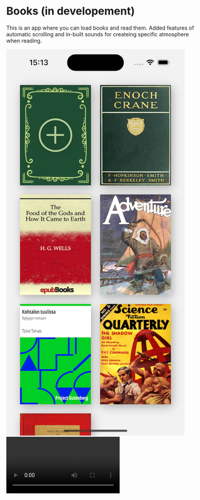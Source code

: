 # Books (in developement)
This is an app where you can load books and read them.
Added features of automatic scrolling and in-built sounds for createing specific atmosphere when reading.

![](./media/mainScreen.png)
![](./media/video.mp4)
